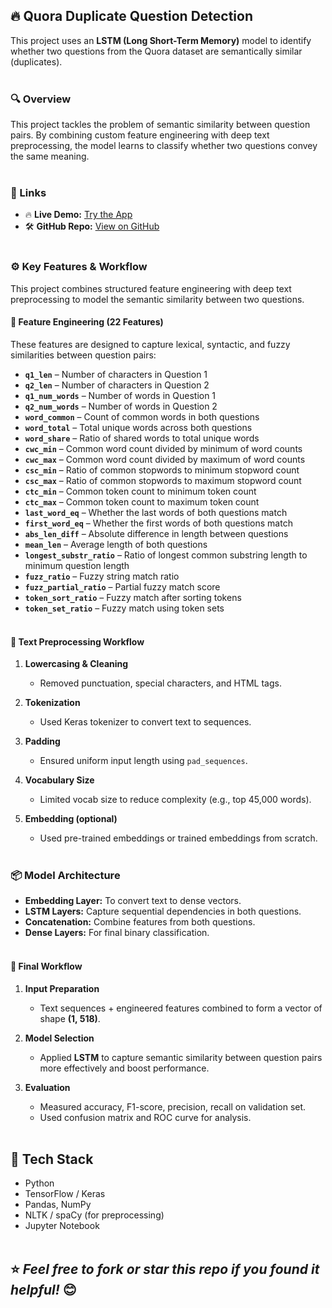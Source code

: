 ## 🔥 Quora Duplicate Question Detection

This project uses an **LSTM (Long Short-Term Memory)** model to identify whether two questions from the Quora dataset are semantically similar (duplicates).<br><br>

### 🔍 Overview
This project tackles the problem of semantic similarity between question pairs. By combining custom feature engineering with deep text preprocessing, the model learns to classify whether two questions convey the same meaning.<br><br>

### 🔗 Links  
- 🔥 **Live Demo:** [Try the App](https://huggingface.co/spaces/tarkpatel/duplicate-question-detector?logs=container)  
- 🛠 **GitHub Repo:** [View on GitHub](https://github.com/tarkptel/Duplicate-Question-Detector/tree/main)  <br><br>


### ⚙️ Key Features & Workflow

This project combines structured feature engineering with deep text preprocessing to model the semantic similarity between two questions.

#### 🚀 Feature Engineering (22 Features)
These features are designed to capture lexical, syntactic, and fuzzy similarities between question pairs:

- **`q1_len`** – Number of characters in Question 1  
- **`q2_len`** – Number of characters in Question 2  
- **`q1_num_words`** – Number of words in Question 1  
- **`q2_num_words`** – Number of words in Question 2  
- **`word_common`** – Count of common words in both questions  
- **`word_total`** – Total unique words across both questions  
- **`word_share`** – Ratio of shared words to total unique words  
- **`cwc_min`** – Common word count divided by minimum of word counts  
- **`cwc_max`** – Common word count divided by maximum of word counts  
- **`csc_min`** – Ratio of common stopwords to minimum stopword count  
- **`csc_max`** – Ratio of common stopwords to maximum stopword count  
- **`ctc_min`** – Common token count to minimum token count  
- **`ctc_max`** – Common token count to maximum token count  
- **`last_word_eq`** – Whether the last words of both questions match  
- **`first_word_eq`** – Whether the first words of both questions match  
- **`abs_len_diff`** – Absolute difference in length between questions  
- **`mean_len`** – Average length of both questions  
- **`longest_substr_ratio`** – Ratio of longest common substring length to minimum question length  
- **`fuzz_ratio`** – Fuzzy string match ratio  
- **`fuzz_partial_ratio`** – Partial fuzzy match score  
- **`token_sort_ratio`** – Fuzzy match after sorting tokens  
- **`token_set_ratio`** – Fuzzy match using token sets <br><br>



#### 🌟 Text Preprocessing Workflow

1. **Lowercasing & Cleaning**
   - Removed punctuation, special characters, and HTML tags.

2. **Tokenization**
   - Used Keras tokenizer to convert text to sequences.

3. **Padding**
   - Ensured uniform input length using `pad_sequences`.

4. **Vocabulary Size**
   - Limited vocab size to reduce complexity (e.g., top 45,000 words).

5. **Embedding (optional)**
   - Used pre-trained embeddings or trained embeddings from scratch. <br><br>


### 📦 Model Architecture

- **Embedding Layer:** To convert text to dense vectors.
- **LSTM Layers:** Capture sequential dependencies in both questions.
- **Concatenation:** Combine features from both questions.
- **Dense Layers:** For final binary classification.<br><br>


#### 📌 Final Workflow

1. **Input Preparation**
   - Text sequences + engineered features combined to form a vector of shape **(1, 518)**.

2. **Model Selection**
   - Applied **LSTM** to capture semantic similarity between question pairs more effectively and boost performance.
   
3. **Evaluation**
   - Measured accuracy, F1-score, precision, recall on validation set.
   - Used confusion matrix and ROC curve for analysis.<br><br>


## 🚀 Tech Stack

- Python
- TensorFlow / Keras
- Pandas, NumPy
- NLTK / spaCy (for preprocessing)
- Jupyter Notebook <br><br>

## ⭐ *Feel free to fork or star this repo if you found it helpful!* 😊  
